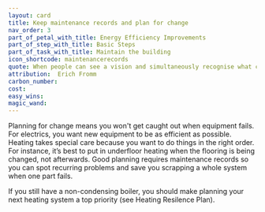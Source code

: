 ```yaml
---
layout: card
title: Keep maintenance records and plan for change
nav_order: 3
part_of_petal_with_title: Energy Efficiency Improvements
part_of_step_with_title: Basic Steps
part_of_task_with_title: Maintain the building
icon_shortcode: maintenancerecords
quote: When people can see a vision and simultaneously recognise what can be done step by step... they will begin to feel encouragement and enthusiasm.
attribution:  Erich Fromm 
carbon_number: 
cost: 
easy_wins: 
magic_wand: 
---
```


<p>Planning for change means you won't get caught out when equipment fails.  For electrics, you want new equipment to be as efficient as possible.  Heating takes special care because you want to do things in the right order.  For instance, it’s best to put in underfloor heating when the flooring is being changed, not afterwards.  Good planning requires  maintenance records so you can spot recurring problems and save you scrapping a whole system when one part fails. </p><p>If you still have a non-condensing boiler, you should make planning your next heating system a top priority (see Heating Resilence Plan).</p> 

